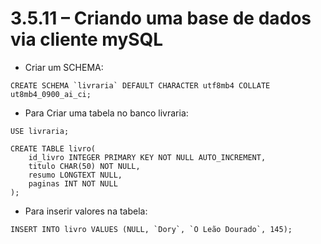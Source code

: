 # 3.5.11 – Criando uma base de dados via cliente mySQL

- Criar um SCHEMA:

```CREATE SCHEMA `livraria` DEFAULT CHARACTER utf8mb4 COLLATE ut8mb4_0900_ai_ci;```

- Para Criar uma tabela no banco livraria:

```USE livraria;```

```
CREATE TABLE livro(
    id_livro INTEGER PRIMARY KEY NOT NULL AUTO_INCREMENT,
    titulo CHAR(50) NOT NULL,
    resumo LONGTEXT NULL,
    paginas INT NOT NULL
);
```

- Para inserir valores na tabela:
```
INSERT INTO livro VALUES (NULL, `Dory`, `O Leão Dourado`, 145);
```


